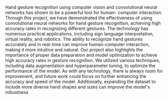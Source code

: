 Hand gesture recognition using computer vision and
convolutional neural networks has shown to be a powerful tool for human-
computer interaction. Through this project, we have demonstrated the
effectiveness of using convolutional neural networks for hand gesture
recognition, achieving high accuracy rates in recognizing different gestures.
The technology has numerous practical applications, including sign language
interpretation, virtual reality, and robotics. The ability to recognize hand
gestures accurately and in real-time can improve human-computer interaction,
making it more intuitive and natural.
Our project also highlights the importance of proper data preparation and model
optimization to achieve high accuracy rates in gesture recognition. We utilized
various techniques, including data augmentation and hyperparameter tuning, to
optimize the performance of the model.
As with any technology, there is always room for improvement, and future work
could focus on further enhancing the accuracy and speed of the model.
Additionally, expanding the dataset to include more diverse hand shapes and
sizes can improve the model's robustness
